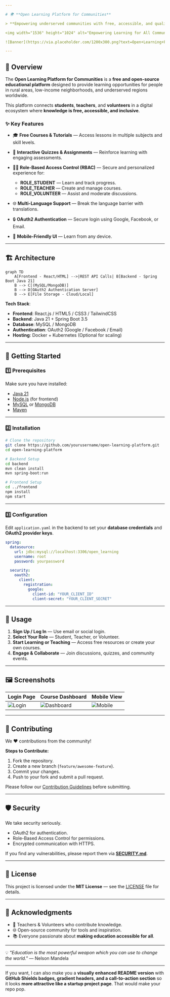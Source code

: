 ```yaml
---

# 🌍 **Open Learning Platform for Communities**

> **Empowering underserved communities with free, accessible, and quality learning resources.**

<img width="1536" height="1024" alt="Empowering Learning for All Communities" src="https://github.com/user-attachments/assets/2b05b501-f7b1-4676-82fe-33a299af179d" />

![Banner](https://via.placeholder.com/1200x300.png?text=Open+Learning+Platform+for+Communities)

---
```


## 📖 **Overview**

The **Open Learning Platform for Communities** is a **free and open-source educational platform** designed to provide learning opportunities for people in rural areas, low-income neighborhoods, and underserved regions worldwide.

This platform connects **students**, **teachers**, and **volunteers** in a digital ecosystem where **knowledge is free, accessible, and inclusive**.

### ✨ **Key Features**

* 🎓 **Free Courses & Tutorials** — Access lessons in multiple subjects and skill levels.
* 🧠 **Interactive Quizzes & Assignments** — Reinforce learning with engaging assessments.
* 👩‍🏫 **Role-Based Access Control (RBAC)** — Secure and personalized experience for:

  * **ROLE\_STUDENT** — Learn and track progress.
  * **ROLE\_TEACHER** — Create and manage courses.
  * **ROLE\_VOLUNTEER** — Assist and moderate discussions.
* 🌐 **Multi-Language Support** — Break the language barrier with translations.
* 🔒 **OAuth2 Authentication** — Secure login using Google, Facebook, or Email.
* 📱 **Mobile-Friendly UI** — Learn from any device.

---

## 🏗 **Architecture**

```mermaid
graph TD
    A[Frontend - React/HTML] -->|REST API Calls| B[Backend - Spring Boot Java 21]
    B --> C[(MySQL/MongoDB)]
    B --> D[OAuth2 Authentication Server]
    B --> E[File Storage - Cloud/Local]
```

**Tech Stack**:

* **Frontend**: React.js / HTML5 / CSS3 / TailwindCSS
* **Backend**: Java 21 + Spring Boot 3.5
* **Database**: MySQL / MongoDB
* **Authentication**: OAuth2 (Google / Facebook / Email)
* **Hosting**: Docker + Kubernetes (Optional for scaling)

---

## 🚀 **Getting Started**

### **1️⃣ Prerequisites**

Make sure you have installed:

* [Java 21](https://adoptopenjdk.net/)
* [Node.js](https://nodejs.org/) (for frontend)
* [MySQL](https://dev.mysql.com/downloads/) or [MongoDB](https://www.mongodb.com/)
* [Maven](https://maven.apache.org/)

---

### **2️⃣ Installation**

```bash
# Clone the repository
git clone https://github.com/yourusername/open-learning-platform.git
cd open-learning-platform

# Backend Setup
cd backend
mvn clean install
mvn spring-boot:run

# Frontend Setup
cd ../frontend
npm install
npm start
```

---

### **3️⃣ Configuration**

Edit `application.yaml` in the backend to set your **database credentials** and **OAuth2 provider keys**.

```yaml
spring:
  datasource:
    url: jdbc:mysql://localhost:3306/open_learning
    username: root
    password: yourpassword

  security:
    oauth2:
      client:
        registration:
          google:
            client-id: "YOUR_CLIENT_ID"
            client-secret: "YOUR_CLIENT_SECRET"

```

---

## 🎯 **Usage**

1. **Sign Up / Log In** — Use email or social login.
2. **Select Your Role** — Student, Teacher, or Volunteer.
3. **Start Learning or Teaching** — Access free resources or create your own courses.
4. **Engage & Collaborate** — Join discussions, quizzes, and community events.

---

## 🖼 **Screenshots**

| **Login Page**                                               | **Course Dashboard**                                                 | **Mobile View**                                                |
| ------------------------------------------------------------ | -------------------------------------------------------------------- | -------------------------------------------------------------- |
| ![Login](https://via.placeholder.com/250x150.png?text=Login) | ![Dashboard](https://via.placeholder.com/250x150.png?text=Dashboard) | ![Mobile](https://via.placeholder.com/250x150.png?text=Mobile) |

---

## 🤝 **Contributing**

We ❤️ contributions from the community!

**Steps to Contribute:**

1. Fork the repository.
2. Create a new branch (`feature/awesome-feature`).
3. Commit your changes.
4. Push to your fork and submit a pull request.

Please follow our [Contribution Guidelines](CONTRIBUTING.md) before submitting.

---

## 🛡 **Security**

We take security seriously.

* OAuth2 for authentication.
* Role-Based Access Control for permissions.
* Encrypted communication with HTTPS.

If you find any vulnerabilities, please report them via **[SECURITY.md](SECURITY.md)**.

---

## 📜 **License**

This project is licensed under the **MIT License** — see the [LICENSE](LICENSE) file for details.

---

## 🌟 **Acknowledgments**

* 🏫 Teachers & Volunteers who contribute knowledge.
* 🌐 Open-source community for tools and inspiration.
* 📚 Everyone passionate about **making education accessible for all**.

---

💡 *"Education is the most powerful weapon which you can use to change the world."* — Nelson Mandela

---

If you want, I can also make you a **visually enhanced README version** with **GitHub Shields badges, gradient headers, and a call-to-action section** so it looks **more attractive like a startup project page**. That would make your repo pop.

